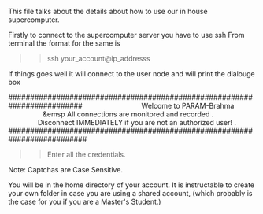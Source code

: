This file talks about the details about how to use our in house supercomputer.

Firstly to connect to the supercomputer server you have to use ssh
From terminal the format for the same is


>> ssh your_account@ip_addresss

If things goes well it will connect to the user node and will print the dialouge box

#########################################################################
&emsp;&emsp;&emsp;&emsp;&emsp;&emsp;&emsp;&emsp;   Welcome to PARAM-Brahma                                
&emsp;&emsp;&emsp;&emsp;&emsp;&emsp   All connections are monitored and recorded           .           
&emsp;&emsp;&emsp;&emsp;    Disconnect IMMEDIATELY if you are not an authorized user!  .     
##########################################################################


>> Enter all the credentials. 

Note: Captchas are Case Sensitive.

You will be in the home directory of your account. It is instructable to create your own folder in case you are using a shared account, 
(which probably is the case for you if you are a Master's Student.)
